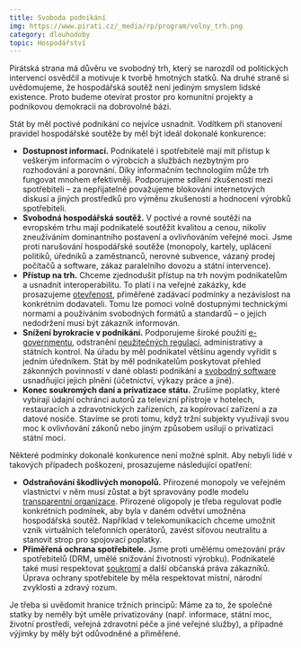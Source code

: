 ```yaml
---
title: Svoboda podnikání
img: https://www.pirati.cz/_media/rp/program/volny_trh.png
category: dlouhodoby
topic: Hospodářství
---
```


Pirátská strana má důvěru ve svobodný trh, který se narozdíl od politických intervencí osvědčil a motivuje k tvorbě hmotných statků. Na druhé straně si uvědomujeme, že hospodářská soutěž není jediným smyslem lidské existence. Proto budeme otevírat prostor pro komunitní projekty a podnikovou demokracii na dobrovolné bázi.

Stát by měl poctivé podnikání co nejvíce usnadnit. Vodítkem při stanovení pravidel hospodářské soutěže by měl být ideál dokonalé konkurence:

* **Dostupnost informací.** Podnikatelé i spotřebitelé mají mít přístup k veškerým informacím o výrobcích a službách nezbytným pro rozhodování a porovnání. Díky informačním technologiím může trh fungovat mnohem efektivněji. Podporujeme sdílení zkušeností mezi spotřebiteli – za nepřijatelné považujeme blokování internetových diskusí a jiných prostředků pro výměnu zkušeností a hodnocení výrobků spotřebiteli.
* **Svobodná hospodářská soutěž.** V poctivé a rovné soutěži na evropském trhu mají podnikatelé soutěžit kvalitou a cenou, nikoliv zneužíváním dominantního postavení a ovlivňováním veřejné moci. Jsme proti narušování hospodářské soutěže (monopoly, kartely, uplácení politiků, úředníků a zaměstnanců, nerovné subvence, vázaný prodej počítačů a software, zákaz paralelního dovozu a státní intervence).
* **Přístup na trh.** Chceme zjednodušit přístup na trh novým podnikatelům a usnadnit interoperabilitu. To platí i na veřejné zakázky, kde prosazujeme [otevřenost][transparence], přiměřené zadávací podmínky a nezávislost na konkrétním dodavateli. Tomu lze pomoci volně dostupnými technickými normami a používáním svobodných formátů a standardů – o jejich nedodržení musí být zákazník informován.
* **Snížení byrokracie v podnikání.** Podporujeme široké použití [e-governmentu][e-government], odstranění [neužitečných regulací][pravni-stat], administrativy a státních kontrol. Na úřadu by měl podnikatel většinu agendy vyřídit s jedním úředníkem. Stát by měl podnikatelům poskytovat přehled zákonných povinností v dané oblasti podnikání a [svobodný software][svoboda-informaci] usnadňující jejich plnění (účetnictví, výkazy práce a jiné).
* **Konec soukromých daní a privatizace státu.** Zrušíme poplatky, které vybírají údajní ochránci autorů za televizní přístroje v hotelech, restauracích a zdravotnických zařízeních, za kopírovací zařízení a za datové nosiče. Stavíme se proti tomu, když tržní subjekty využívají svou moc k ovlivňování zákonů nebo jiným způsobem usilují o privatizaci státní moci.

Některé podmínky dokonalé konkurence není možné splnit. Aby nebyli lidé v takových případech poškozeni, prosazujeme následující opatření:

* **Odstraňování škodlivých monopolů.** Přirozené monopoly ve veřejném vlastnictví v něm musí zůstat a být spravovány podle modelu [transparentní organizace][transparence]. Přirozené oligopoly je třeba regulovat podle konkrétních podmínek, aby byla v daném odvětví umožněna hospodářská soutěž. Například v telekomunikacích chceme umožnit vznik virtuálních telefonních operátorů, zavést síťovou neutralitu a stanovit strop pro spojovací poplatky.
* **Přiměřená ochrana spotřebitele.** Jsme proti umělému omezování práv spotřebitelů (DRM, umělé snižování životnosti výrobku). Podnikatelé také musí respektovat [soukromí][soukromi] a další občanská práva zákazníků. Úprava ochrany spotřebitele by měla respektovat místní, národní zvyklosti a zdravý rozum.

Je třeba si uvědomit hranice tržních principů: Máme za to, že společné statky by neměly být uměle privatizovány (např. informace, státní moc, životní prostředí, veřejná zdravotní péče a jiné veřejné služby), a případné výjimky by měly být odůvodněné a přiměřené.

[e-government]: https://www.pirati.cz/program/dlouhodoby/e-government
[pravni-stat]: https://www.pirati.cz/program/dlouhodoby/pravni-stat
[svoboda-informaci]: https://www.pirati.cz/program/dlouhodoby/svoboda-informaci
[transparence]: https://www.pirati.cz/program/dlouhodoby/transparentni-organizace
[soukromi]: https://www.pirati.cz/program/dlouhodoby/soukromi
